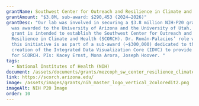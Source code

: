 ```yaml
---
grantName: Southwest Center for Outreach and Resilience in Climate and Health (SCORCH)
grantAmount: "$3.8M, sub-award: $290,453 (2024–2026)"
grantDesc: "Our lab was involved in securing a $3.8 million NIH-P20 grant that
  was awarded to the University of Arizona and the University of Utah. This
  grant is intended to establish the Southwest Center for Outreach and
  Resilience in Climate and Health (SCORCH). Dr. Román-Palacios’ role within
  this initiative is as part of a sub-award (~$300,000) dedicated to the
  creation of the Integrated Data Visualization Core (IDVC) to provide support
  for SCORCH. PIs: Kacey Ernst, Mona Arora, Joseph Hoover. "
tags:
  - National Institutes of Health (NIH)
document: /assets/documents/grants/mezcoph_sw_center_resilience_climate_change_health_webheader.png
link: https://scorch.arizona.edu/
image: /assets/images/grants/nih_master_logo_vertical_2coloredit2.png
imageAlt: NIH P20 Image
order: 10
---
```

